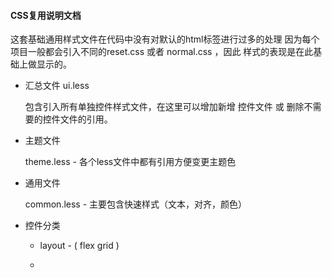#### CSS复用说明文档

这套基础通用样式文件在代码中没有对默认的html标签进行过多的处理
因为每个项目一般都会引入不同的reset.css 或者 normal.css ，因此
样式的表现是在此基础上做显示的。

* 汇总文件  ui.less

    包含引入所有单独控件样式文件，在这里可以增加新增
    控件文件 或 删除不需要的控件文件的引用。

* 主题文件

    theme.less - 各个less文件中都有引用方便变更主题色

* 通用文件

    common.less - 主要包含快速样式（文本，对齐，颜色）

* 控件分类

    * layout - ( flex grid )

    *
